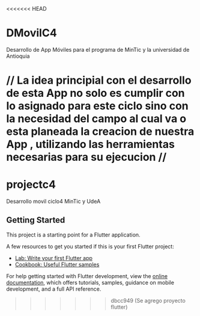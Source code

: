 <<<<<<< HEAD
# DMovilC4
Desarrollo de App Móviles para el programa de MinTic y la universidad de Antioquia

**// La idea principial con el desarrollo de esta App no solo es cumplir con lo asignado para este ciclo sino con la necesidad del campo al cual va o esta planeada la creacion de nuestra App , utilizando las herramientas necesarias para su ejecucion //**
=======
# projectc4

Desarrollo movil ciclo4 MinTic y UdeA

## Getting Started

This project is a starting point for a Flutter application.

A few resources to get you started if this is your first Flutter project:

- [Lab: Write your first Flutter app](https://docs.flutter.dev/get-started/codelab)
- [Cookbook: Useful Flutter samples](https://docs.flutter.dev/cookbook)

For help getting started with Flutter development, view the
[online documentation](https://docs.flutter.dev/), which offers tutorials,
samples, guidance on mobile development, and a full API reference.
>>>>>>> dbcc949 (Se agrego proyecto flutter)

